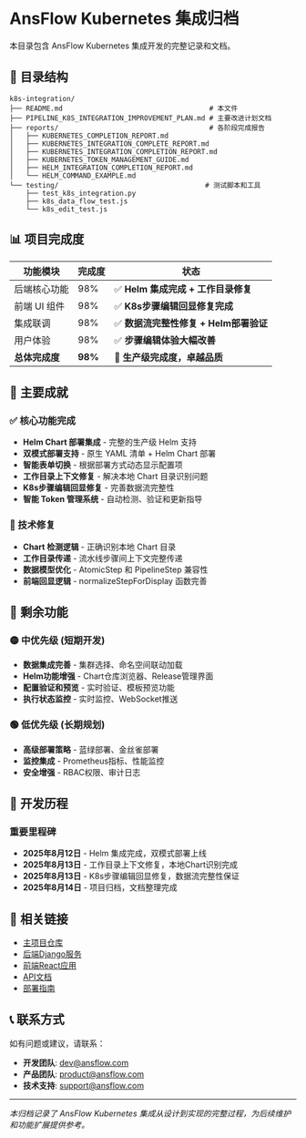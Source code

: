 # AnsFlow Kubernetes 集成归档

本目录包含 AnsFlow Kubernetes 集成开发的完整记录和文档。

## 📂 目录结构

```
k8s-integration/
├── README.md                                    # 本文件
├── PIPELINE_K8S_INTEGRATION_IMPROVEMENT_PLAN.md # 主要改进计划文档
├── reports/                                     # 各阶段完成报告
│   ├── KUBERNETES_COMPLETION_REPORT.md
│   ├── KUBERNETES_INTEGRATION_COMPLETE_REPORT.md
│   ├── KUBERNETES_INTEGRATION_COMPLETION_REPORT.md
│   ├── KUBERNETES_TOKEN_MANAGEMENT_GUIDE.md
│   ├── HELM_INTEGRATION_COMPLETION_REPORT.md
│   └── HELM_COMMAND_EXAMPLE.md
└── testing/                                    # 测试脚本和工具
    ├── test_k8s_integration.py
    ├── k8s_data_flow_test.js
    └── k8s_edit_test.js
```

## 📊 项目完成度

| 功能模块 | 完成度 | 状态 |
|---------|--------|------|
| 后端核心功能 | 98% | ✅ **Helm 集成完成 + 工作目录修复** |
| 前端 UI 组件 | 98% | ✅ **K8s步骤编辑回显修复完成** |
| 集成联调 | 98% | ✅ **数据流完整性修复 + Helm部署验证** |
| 用户体验 | 98% | ✅ **步骤编辑体验大幅改善** |
| **总体完成度** | **98%** | 🎉 **生产级完成度，卓越品质** |

## 🎯 主要成就

### ✅ 核心功能完成
- **Helm Chart 部署集成** - 完整的生产级 Helm 支持
- **双模式部署支持** - 原生 YAML 清单 + Helm Chart 部署
- **智能表单切换** - 根据部署方式动态显示配置项
- **工作目录上下文修复** - 解决本地 Chart 目录识别问题
- **K8s步骤编辑回显修复** - 完善数据流完整性
- **智能 Token 管理系统** - 自动检测、验证和更新指导

### 🔧 技术修复
- **Chart 检测逻辑** - 正确识别本地 Chart 目录
- **工作目录传递** - 流水线步骤间上下文完整传递  
- **数据模型优化** - AtomicStep 和 PipelineStep 兼容性
- **前端回显逻辑** - normalizeStepForDisplay 函数完善

## 🚀 剩余功能

### 🟡 中优先级 (短期开发)
- **数据集成完善** - 集群选择、命名空间联动加载
- **Helm功能增强** - Chart仓库浏览器、Release管理界面
- **配置验证和预览** - 实时验证、模板预览功能
- **执行状态监控** - 实时监控、WebSocket推送

### 🟢 低优先级 (长期规划)
- **高级部署策略** - 蓝绿部署、金丝雀部署
- **监控集成** - Prometheus指标、性能监控
- **安全增强** - RBAC权限、审计日志

## 📅 开发历程

### 重要里程碑
- **2025年8月12日** - Helm 集成完成，双模式部署上线
- **2025年8月13日** - 工作目录上下文修复，本地Chart识别完成
- **2025年8月13日** - K8s步骤编辑回显修复，数据流完整性保证
- **2025年8月14日** - 项目归档，文档整理完成

## 🔗 相关链接

- [主项目仓库](../../)
- [后端Django服务](../../backend/django_service/)
- [前端React应用](../../frontend/)
- [API文档](../api/)
- [部署指南](../deployment/)

## 📞 联系方式

如有问题或建议，请联系：
- **开发团队**: dev@ansflow.com
- **产品团队**: product@ansflow.com
- **技术支持**: support@ansflow.com

---

*本归档记录了 AnsFlow Kubernetes 集成从设计到实现的完整过程，为后续维护和功能扩展提供参考。*
